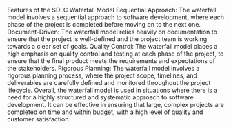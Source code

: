 Features of the SDLC Waterfall Model
Sequential Approach: The waterfall model involves a sequential approach to software development, where each phase of the project is completed before moving on to the next one.
Document-Driven: The waterfall model relies heavily on documentation to ensure that the project is well-defined and the project team is working towards a clear set of goals.
Quality Control: The waterfall model places a high emphasis on quality control and testing at each phase of the project, to ensure that the final product meets the requirements and expectations of the stakeholders.
Rigorous Planning: The waterfall model involves a rigorous planning process, where the project scope, timelines, and deliverables are carefully defined and monitored throughout the project lifecycle.
Overall, the waterfall model is used in situations where there is a need for a highly structured and systematic approach to software development. It can be effective in ensuring that large, complex projects are completed on time and within budget, with a high level of quality and customer satisfaction.
